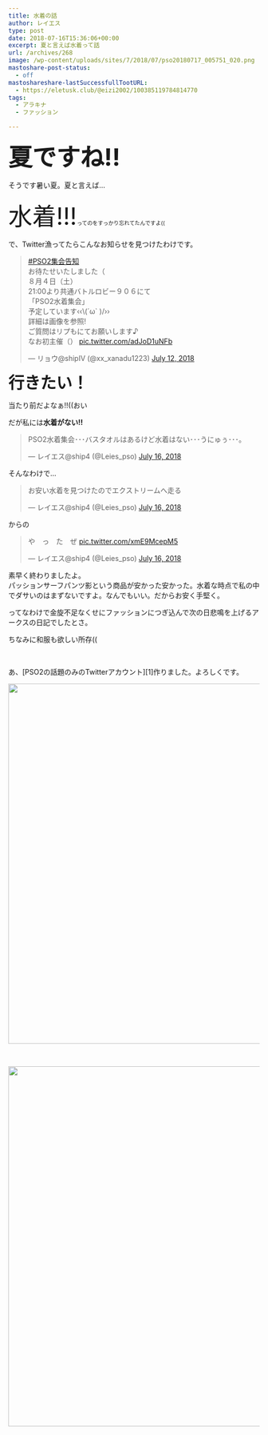 ```yaml
---
title: 水着の話
author: レイエス
type: post
date: 2018-07-16T15:36:06+00:00
excerpt: 夏と言えば水着って話
url: /archives/268
image: /wp-content/uploads/sites/7/2018/07/pso20180717_005751_020.png
mastoshare-post-status:
  - off
mastoshareshare-lastSuccessfullTootURL:
  - https://eletusk.club/@eizi2002/100385119784814770
tags:
  - アラキナ
  - ファッション

---
```

<span style="font-size: 36pt;"><strong>夏ですね!!</strong></span>

そうです暑い夏。夏と言えば&#8230;

<span style="font-size: 36pt;">水着!!!<span style="font-size: 8pt;">ってのをすっかり忘れてたんですよ((</span></span>

で、Twitter漁ってたらこんなお知らせを見つけたわけです。

<blockquote class="twitter-tweet" data-lang="en">
  <p dir="ltr" lang="ja">
    <a href="https://twitter.com/hashtag/PSO2%E9%9B%86%E4%BC%9A%E5%91%8A%E7%9F%A5?src=hash&ref_src=twsrc%5Etfw">#PSO2集会告知</a><br /> お待たせいたしました（<br /> ８月４日（土）<br /> 21:00より共通バトルロビー９０６にて<br /> 「PSO2水着集会」<br /> 予定しています‹‹\(´ω` )/››<br /> 詳細は画像を参照!<br /> ご質問はリプもにてお願いします♪<br /> なお初主催（） <a href="https://t.co/adJoD1uNFb">pic.twitter.com/adJoD1uNFb</a>
  </p>
  
  <p>
    — リョウ@shipⅣ (@xx_xanadu1223) <a href="https://twitter.com/xx_xanadu1223/status/1017407958936780800?ref_src=twsrc%5Etfw">July 12, 2018</a>
  </p>
</blockquote>



**<span style="font-size: 24pt;">行きたい！</span>**

当たり前だよなぁ!!((おい

だが私には**水着がない!!**

<blockquote class="twitter-tweet" data-lang="en">
  <p dir="ltr" lang="ja">
    PSO2水着集会･･･バスタオルはあるけど水着はない･･･うにゅぅ･･･｡
  </p>
  
  <p>
    — レイエス@ship4 (@Leies_pso) <a href="https://twitter.com/Leies_pso/status/1018867815497940992?ref_src=twsrc%5Etfw">July 16, 2018</a>
  </p>
</blockquote>



そんなわけで&#8230;

<blockquote class="twitter-tweet" data-lang="en">
  <p dir="ltr" lang="ja">
    お安い水着を見つけたのでエクストリームへ走る
  </p>
  
  <p>
    — レイエス@ship4 (@Leies_pso) <a href="https://twitter.com/Leies_pso/status/1018877004634939392?ref_src=twsrc%5Etfw">July 16, 2018</a>
  </p>
</blockquote>



からの

<blockquote class="twitter-tweet" data-lang="en">
  <p dir="ltr" lang="ja">
    や　っ　た　ぜ <a href="https://t.co/xmE9McepM5">pic.twitter.com/xmE9McepM5</a>
  </p>
  
  <p>
    — レイエス@ship4 (@Leies_pso) <a href="https://twitter.com/Leies_pso/status/1018879439139033088?ref_src=twsrc%5Etfw">July 16, 2018</a>
  </p>
</blockquote>



素早く終わりましたよ。  
パッションサーフパンツ影という商品が安かった安かった。水着な時点で私の中でダサいのはまずないですよ。なんでもいい。だからお安く手堅く。

ってなわけで金旋不足なくせにファッションにつぎ込んで次の日悲鳴を上げるアークスの日記でしたとさ。

ちなみに和服も欲しい所存((

&nbsp;

あ、[PSO2の話題のみのTwitterアカウント][1]作りました。よろしくです。

<div id='gallery-4' class='gallery galleryid-268 gallery-columns-1 gallery-size-full'>
  <dl class='gallery-item'>
    <dt class='gallery-icon landscape'>
      <a href='https://pso2.lei202.com/archives/268/pso20180717_004639_002'><img width="1280" height="720" src="https://pso2.lei202.com/images/wp-content/uploads/sites/7/2018/07/pso20180717_004639_002.png" class="attachment-full size-full" alt="" loading="lazy" srcset="https://pso2.lei202.com/images/wp-content/uploads/sites/7/2018/07/pso20180717_004639_002.png 1280w, https://pso2.lei202.com/images/wp-content/uploads/sites/7/2018/07/pso20180717_004639_002-300x169.png 300w, https://pso2.lei202.com/images/wp-content/uploads/sites/7/2018/07/pso20180717_004639_002-768x432.png 768w, https://pso2.lei202.com/images/wp-content/uploads/sites/7/2018/07/pso20180717_004639_002-1024x576.png 1024w" sizes="(max-width: 1280px) 100vw, 1280px" /></a>
    </dt>
  </dl>
  
  <br style="clear: both" />
  
  <dl class='gallery-item'>
    <dt class='gallery-icon landscape'>
      <a href='https://pso2.lei202.com/archives/268/pso20180717_005905_023'><img width="1280" height="720" src="https://pso2.lei202.com/images/wp-content/uploads/sites/7/2018/07/pso20180717_005905_023.png" class="attachment-full size-full" alt="" loading="lazy" srcset="https://pso2.lei202.com/images/wp-content/uploads/sites/7/2018/07/pso20180717_005905_023.png 1280w, https://pso2.lei202.com/images/wp-content/uploads/sites/7/2018/07/pso20180717_005905_023-300x169.png 300w, https://pso2.lei202.com/images/wp-content/uploads/sites/7/2018/07/pso20180717_005905_023-768x432.png 768w, https://pso2.lei202.com/images/wp-content/uploads/sites/7/2018/07/pso20180717_005905_023-1024x576.png 1024w" sizes="(max-width: 1280px) 100vw, 1280px" /></a>
    </dt>
  </dl>
  
  <br style="clear: both" />
</div>